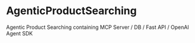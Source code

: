 # AgenticProductSearching
Agentic Product Searching containing MCP Server / DB / Fast API /  OpenAI  Agent SDK
